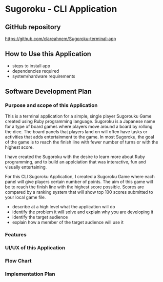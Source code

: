 # Sugoroku - CLI Application
## GitHub repository
https://github.com/clareahnem/Sugoroku-terminal-app
## How to Use this Application
 - steps to install app
 - dependencies required
 - system/hardware requirements
## Software Development Plan
### Purpose and scope of this Application
This is a terminal application for a simple, single player Sugorouku Game created using Ruby programming language. Sugoroku is a Japanese name for a type of board games where players move around a board by rollong the dice. The board panels that players land on will often have tasks or activities that adds entertainment to the game. In most Sugoroku, the goal of the game is to reach the finish line with fewer number of turns or with the highest score.  

I have created the Sugoroku with the desire to learn more about Ruby programming, and to build an applciation that was interactive, fun and visually entertaining.

For this CLI Sugoroku Application, I created a Sugoroku Game where each panel will give players certain number of points. The aim of this game will be to reach the finish line with the highest score possible. Scores are compared by a ranking system that will show top 100 scores submitted to your local game file.






- describe at a high level what the application will do
- identify the problem it will solve and explain why you are developing it
- identify the target audience
- explain how a member of the target audience will use it
### Features
### UI/UX of this Application
### Flow Chart
### Implementation Plan


